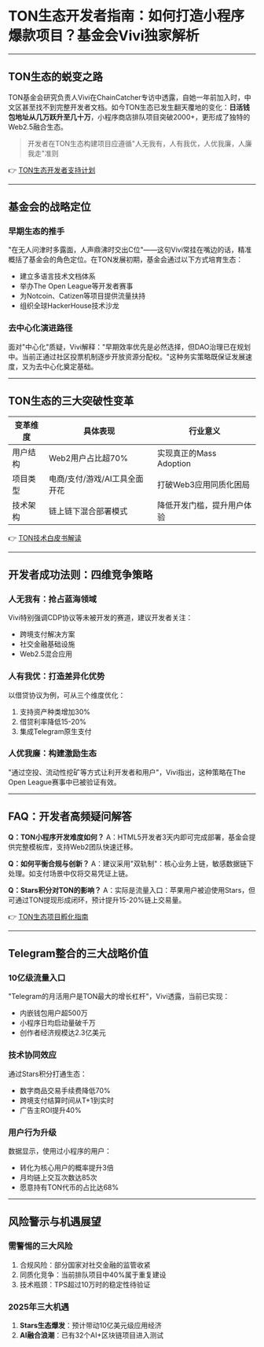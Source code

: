 # TON生态开发者指南：如何打造小程序爆款项目？基金会Vivi独家解析

---

## TON生态的蜕变之路

TON基金会研究负责人Vivi在ChainCatcher专访中透露，自她一年前加入时，中文区甚至找不到完整开发者文档。如今TON生态已发生翻天覆地的变化：**日活钱包地址从几万跃升至几十万**，小程序商店排队项目突破2000+，更形成了独特的Web2.5融合生态。

> 开发者在TON生态构建项目应遵循"人无我有，人有我优，人优我廉，人廉我走"准则

👉 [TON生态开发者支持计划](https://bit.ly/okx_welcome)

---

## 基金会的战略定位

### 早期生态的推手
"在无人问津时多露面，人声鼎沸时交出C位"——这句Vivi常挂在嘴边的话，精准概括了基金会的角色定位。在TON发展初期，基金会通过以下方式培育生态：
- 建立多语言技术文档体系
- 举办The Open League等开发者赛事
- 为Notcoin、Catizen等项目提供流量扶持
- 组织全球HackerHouse技术沙龙

### 去中心化演进路径
面对"中心化"质疑，Vivi解释："早期效率优先是必然选择，但DAO治理已在规划中。当前正通过社区投票机制逐步开放资源分配权。"这种务实策略既保证发展速度，又为去中心化奠定基础。

---

## TON生态的三大突破性变革

| 变革维度       | 具体表现                          | 行业意义                     |
|----------------|-----------------------------------|------------------------------|
| 用户结构       | Web2用户占比超70%                 | 实现真正的Mass Adoption      |
| 项目类型       | 电商/支付/游戏/AI工具全面开花      | 打破Web3应用同质化困局       |
| 技术架构       | 链上链下混合部署模式              | 降低开发门槛，提升用户体验   |

👉 [TON技术白皮书解读](https://bit.ly/okx_welcome)

---

## 开发者成功法则：四维竞争策略

### 人无我有：抢占蓝海领域
Vivi特别强调CDP协议等未被开发的赛道，建议开发者关注：
- 跨境支付解决方案
- 社交金融基础设施
- Web2.5混合应用

### 人有我优：打造差异化优势
以借贷协议为例，可从三个维度优化：
1. 支持资产种类增加30%
2. 借贷利率降低15-20%
3. 集成Telegram原生支付

### 人优我廉：构建激励生态
"通过空投、流动性挖矿等方式让利开发者和用户"，Vivi指出，这种策略在The Open League赛事中已被验证有效。

---

## FAQ：开发者高频疑问解答

**Q：TON小程序开发难度如何？**
A：HTML5开发者3天内即可完成部署，基金会提供完整模板库，支持Web2团队快速迁移。

**Q：如何平衡合规与创新？**
A：建议采用"双轨制"：核心业务上链，敏感数据链下处理。如支付场景中仅将交易凭证上链。

**Q：Stars积分对TON的影响？**
A：实际是流量入口：苹果用户被迫使用Stars，但可通过TON提现形成闭环，预计提升15-20%链上交易量。

👉 [TON生态项目孵化指南](https://bit.ly/okx_welcome)

---

## Telegram整合的三大战略价值

### 10亿级流量入口
"Telegram的月活用户是TON最大的增长杠杆"，Vivi透露，当前已实现：
- 内嵌钱包用户超500万
- 小程序日均启动量破千万
- 创作者经济规模达2.3亿美元

### 技术协同效应
通过Stars积分打通生态：
- 数字商品交易手续费降低70%
- 跨境支付结算时间从T+1到实时
- 广告主ROI提升40%

### 用户行为升级
数据显示，使用过小程序的用户：
- 转化为核心用户的概率提升3倍
- 月均链上交互次数达85次
- 愿意持有TON代币的占比达68%

---

## 风险警示与机遇展望

### 需警惕的三大风险
1. 合规风险：部分国家对社交金融的监管收紧
2. 同质化竞争：当前排队项目中40%属于重复建设
3. 技术瓶颈：TPS超过10万时的稳定性待验证

### 2025年三大机遇
1. **Stars生态爆发**：预计带动10亿美元级应用经济
2. **AI融合浪潮**：已有32个AI+区块链项目进入测试